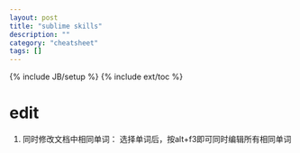 ```yaml
---
layout: post
title: "sublime skills"
description: ""
category: "cheatsheet"
tags: []
---
```

{% include JB/setup %}
{% include ext/toc %}

# edit #

1. 同时修改文档中相同单词： 选择单词后，按alt+f3即可同时编辑所有相同单词